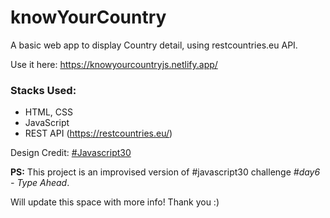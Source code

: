 # knowYourCountry
A basic web app to display Country detail, using restcountries.eu API.

Use it here: https://knowyourcountryjs.netlify.app/ 

### Stacks Used:
+ HTML, CSS
+ JavaScript
+ REST API (https://restcountries.eu/)

Design Credit: [#Javascript30](https://javascript30.com/)

**PS:** This project is an improvised version of #javascript30 challenge *#day6 - Type Ahead*.

Will update this space with more info!
Thank you :)
